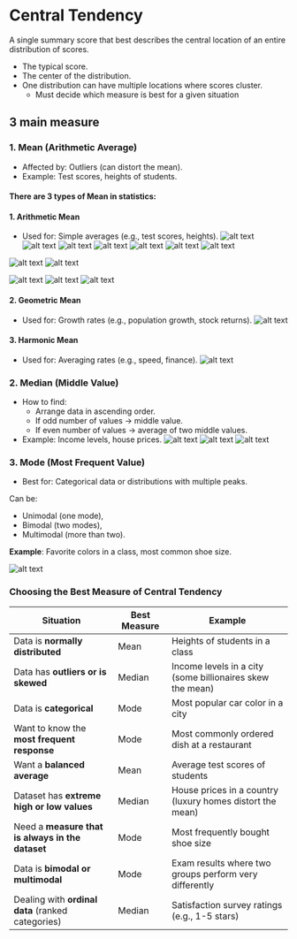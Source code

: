 # Central Tendency

A single summary score that best describes the central location of an entire distribution of scores.
- The typical score.
- The center of the distribution.
- One distribution can have multiple locations where scores cluster.
    - Must decide which measure is best for a given situation


## 3 main measure

### 1. Mean (Arithmetic Average)
- Affected by: Outliers (can distort the mean).
- Example: Test scores, heights of students.

#### There are 3  types of Mean in statistics:
#### 1. Arithmetic Mean
- Used for: Simple averages (e.g., test scores, heights).
![alt text](assets/am.png)
![alt text](assets/am2.png)
![alt text](assets/am3.png)
![alt text](assets/am4.png)
![alt text](assets/am5.png)
![alt text](assets/am6.png)
![alt text](assets/am7.png)

![alt text](assets/am8.png)
![alt text](assets/am9.png)

![alt text](assets/am10.png)
![alt text](assets/am11.png)
![alt text](assets/am12.png)
    

#### 2. Geometric Mean
- Used for: Growth rates (e.g., population growth, stock returns).
![alt text](assets/gm.png)

#### 3. Harmonic Mean
- Used for: Averaging rates (e.g., speed, finance).
![alt text](assets/hm.png)




### 2. Median (Middle Value)

- How to find:
  - Arrange data in ascending order.
  - If odd number of values → middle value.
  - If even number of values → average of two middle values.
- Example: Income levels, house prices.
![alt text](assets/median.png)
![alt text](assets/median2.png)
![alt text](assets/median3.png)


### 3. Mode (Most Frequent Value)
- Best for: Categorical data or distributions with multiple peaks.

Can be:
- Unimodal (one mode),
- Bimodal (two modes),
- Multimodal (more than two).

**Example**: Favorite colors in a class, most common shoe size.

![alt text](assets/unibimultimodal.png)

### Choosing the Best Measure of Central Tendency


| Situation                                         | Best Measure | Example                                                   |
| ------------------------------------------------- | ------------ | --------------------------------------------------------- |
| Data is **normally distributed**                  | Mean         | Heights of students in a class                            |
| Data has **outliers or is skewed**                | Median       | Income levels in a city (some billionaires skew the mean) |
| Data is **categorical**                           | Mode         | Most popular car color in a city                          |
| Want to know the **most frequent response**       | Mode         | Most commonly ordered dish at a restaurant                |
| Want a **balanced average**                       | Mean         | Average test scores of students                           |
| Dataset has **extreme high or low values**        | Median       | House prices in a country (luxury homes distort the mean) |
| Need a **measure that is always in the dataset**  | Mode         | Most frequently bought shoe size                          |
| Data is **bimodal or multimodal**                 | Mode         | Exam results where two groups perform very differently    |
| Dealing with **ordinal data** (ranked categories) | Median       | Satisfaction survey ratings (e.g., 1-5 stars)             |

